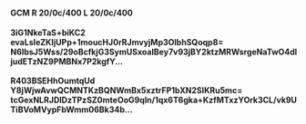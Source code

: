 #### GCM R 20/0c/400 L 20/0c/400
**3iG1NkeTaS+biKC2**<br/>**evaLsIeZKIjUPp+1moucHJ0rRJmvyjMp3OlbhSQoqp8=**<br/>**N6IbsJ5Wss/29oBcfkjG3SymUSxoaIBey7v93jBY2ktzMRWsrgeNaTwO4dljudETzNZ9PMBNx7P2kgfY...**<br/><br/>
**R403BSEHhOumtqUd**<br/>**Y8jWjwAvwQCMNTKzBQNWmBx5xztrFP1bXN2SIKRu5mc=**<br/>**tcGexNLRJDlDzTPzSZ0mteOoG9qln/1qx6T6gka+KzfMTxzYOrk3CL/vk9UTiBVoMVypFbWmm06Bk34b...**